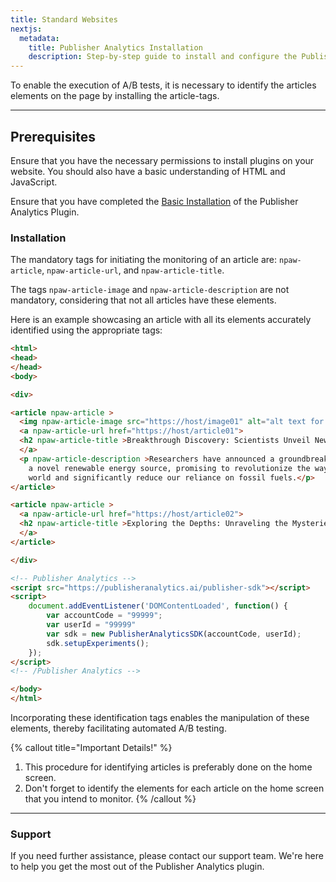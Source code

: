 ```yaml
---
title: Standard Websites
nextjs:
  metadata:
    title: Publisher Analytics Installation
    description: Step-by-step guide to install and configure the Publisher Analytics plugin.
---
```


To enable the execution of A/B tests, it is necessary to identify the articles elements on the page by installing the article-tags.

---

## Prerequisites

Ensure that you have the necessary permissions to install plugins on your website. You should also have a basic understanding of HTML and JavaScript.

Ensure that you have completed the [Basic Installation](publisher-documantation.vercel.app/docs/basic-installation/introduction) of the Publisher Analytics Plugin.

### Installation

The mandatory tags for initiating the monitoring of an article are: `npaw-article`, `npaw-article-url`, and `npaw-article-title`.

The tags `npaw-article-image` and `npaw-article-description` are not mandatory, considering that not all articles have these elements.

Here is an example showcasing an article with all its elements accurately identified using the appropriate tags:

```html
<html>
<head>
</head>
<body>

<div>

<article npaw-article >
  <img npaw-article-image src="https://host/image01" alt="alt text for image">
  <a npaw-article-url href="https://host/article01">
  <h2 npaw-article-title >Breakthrough Discovery: Scientists Unveil New Renewable Energy Source</h2>
  </a>
  <p npaw-article-description >Researchers have announced a groundbreaking discovery of
    a novel renewable energy source, promising to revolutionize the way we power our
    world and significantly reduce our reliance on fossil fuels.</p>
</article>

<article npaw-article >
  <a npaw-article-url href="https://host/article02">
  <h2 npaw-article-title >Exploring the Depths: Unraveling the Mysteries of the Ocean's Twilight Zone</h2>
  </a>
</article>

</div>

<!-- Publisher Analytics -->
<script src="https://publisheranalytics.ai/publisher-sdk"></script>
<script>
    document.addEventListener('DOMContentLoaded', function() {
        var accountCode = "99999";
        var userId = "99999"
        var sdk = new PublisherAnalyticsSDK(accountCode, userId);
        sdk.setupExperiments();
    });
</script>
<!-- /Publisher Analytics -->

</body>
</html>
```

Incorporating these identification tags enables the manipulation of these elements, thereby facilitating automated A/B testing.

{% callout title="Important Details!" %}
1. This procedure for identifying articles is preferably done on the home screen.
2. Don't forget to identify the elements for each article on the home screen that you intend to monitor.
{% /callout %}

---

### Support

If you need further assistance, please contact our support team. We're here to help you get the most out of the Publisher Analytics plugin.
